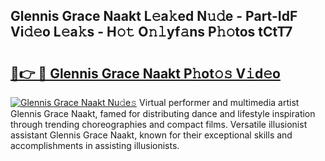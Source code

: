 ## Glennis Grace Naakt L𝚎a𝚔ed N𝚞𝚍e - Part-IdF Vi𝚍𝚎o L𝚎a𝚔s - H𝚘𝚝 O𝚗𝚕yf𝚊ns P𝚑𝚘tos tCtT7

# <h2><a href="http://kf1sylx.oniu.top/?m=Glennis+Grace+Naakt">🔗👉 🔴 Glennis Grace Naakt P𝚑ot𝚘𝚜 V𝚒d𝚎o</a></h2>

[![Glennis Grace Naakt Nu𝚍e𝚜](https://i.imgur.com/0qMVB7G.gif)](http://kf1sylx.oniu.top/?m=Glennis+Grace+Naakt)
Virtual performer and multimedia artist Glennis Grace Naakt, famed for distributing dance and lifestyle inspiration through trending choreographies and compact films. Versatile illusionist assistant Glennis Grace Naakt, known for their exceptional skills and accomplishments in assisting illusionists.  
